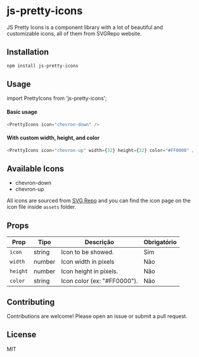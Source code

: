 # js-pretty-icons

JS Pretty Icons is a component library with a lot of beautiful and customizable icons, all of them from SVGRepo website.

## Installation

```bash
npm install js-pretty-icons
```

## Usage

import PrettyIcons from 'js-pretty-icons';

#### Basic usage

```typescript
<PrettyIcons icon="chevron-down" />
```

#### With custom width, height, and color

```typescript
<PrettyIcons icon="chevron-up" width={32} height={32} color="#FF0000" />
```

## Available Icons

- chevron-down
- chevron-up

All icons are sourced from [SVG Repo](https://www.svgrepo.com/) and you can find the icon page on the icon file inside `assets` folder.

## Props

| Prop     | Tipo   | Descrição                   | Obrigatório |
| -------- | ------ | --------------------------- | ----------- |
| `icon`   | string | Icon to be showed.          | Sim         |
| `width`  | number | Icon width in pixels        | Não         |
| `height` | number | Icon height in pixels.      | Não         |
| `color`  | string | Icon color (ex: "#FF0000"). | Não         |

## Contributing

Contributions are welcome! Please open an issue or submit a pull request.

## License

MIT
